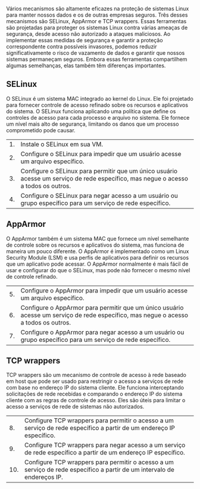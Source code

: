Vários mecanismos são altamente eficazes na proteção de sistemas Linux para manter nossos dados e os de outras empresas seguros. Três desses mecanismos são SELinux, AppArmor e TCP wrappers. Essas ferramentas são projetadas para proteger os sistemas Linux contra várias ameaças de segurança, desde acesso não autorizado a ataques maliciosos. Ao implementar essas medidas de segurança e garantir a proteção correspondente contra possíveis invasores, podemos reduzir significativamente o risco de vazamento de dados e garantir que nossos sistemas permaneçam seguros. Embora essas ferramentas compartilhem algumas semelhanças, elas também têm diferenças importantes.


## SELinux

O SELinux é um sistema MAC integrado ao kernel do Linux. Ele foi projetado para fornecer controle de acesso refinado sobre os recursos e aplicativos do sistema. O SELinux funciona aplicando uma política que define os controles de acesso para cada processo e arquivo no sistema. Ele fornece um nível mais alto de segurança, limitando os danos que um processo comprometido pode causar.

|   |   |
|---|---|
|1.|Instale o SELinux em sua VM.|
|2.|Configure o SELinux para impedir que um usuário acesse um arquivo específico.|
|3.|Configure o SELinux para permitir que um único usuário acesse um serviço de rede específico, mas negue o acesso a todos os outros.|
|4.|Configure o SELinux para negar acesso a um usuário ou grupo específico para um serviço de rede específico.|


## AppArmor

O AppArmor também é um sistema MAC que fornece um nível semelhante de controle sobre os recursos e aplicativos do sistema, mas funciona de maneira um pouco diferente. O AppArmor é implementado como um Linux Security Module (LSM) e usa perfis de aplicativos para definir os recursos que um aplicativo pode acessar. O AppArmor normalmente é mais fácil de usar e configurar do que o SELinux, mas pode não fornecer o mesmo nível de controle refinado.

|   |   |
|---|---|
|5.|Configure o AppArmor para impedir que um usuário acesse um arquivo específico.|
|6.|Configure o AppArmor para permitir que um único usuário acesse um serviço de rede específico, mas negue o acesso a todos os outros.|
|7.|Configure o AppArmor para negar acesso a um usuário ou grupo específico para um serviço de rede específico.|


## TCP wrappers

TCP wrappers são um mecanismo de controle de acesso à rede baseado em host que pode ser usado para restringir o acesso a serviços de rede com base no endereço IP do sistema cliente. Ele funciona interceptando solicitações de rede recebidas e comparando o endereço IP do sistema cliente com as regras de controle de acesso. Eles são úteis para limitar o acesso a serviços de rede de sistemas não autorizados.

|   |   |
|---|---|
|8.|Configure TCP wrappers para permitir o acesso a um serviço de rede específico a partir de um endereço IP específico.|
|9.|Configure TCP wrappers para negar acesso a um serviço de rede específico a partir de um endereço IP específico.|
|10.|Configure TCP wrappers para permitir o acesso a um serviço de rede específico a partir de um intervalo de endereços IP.|